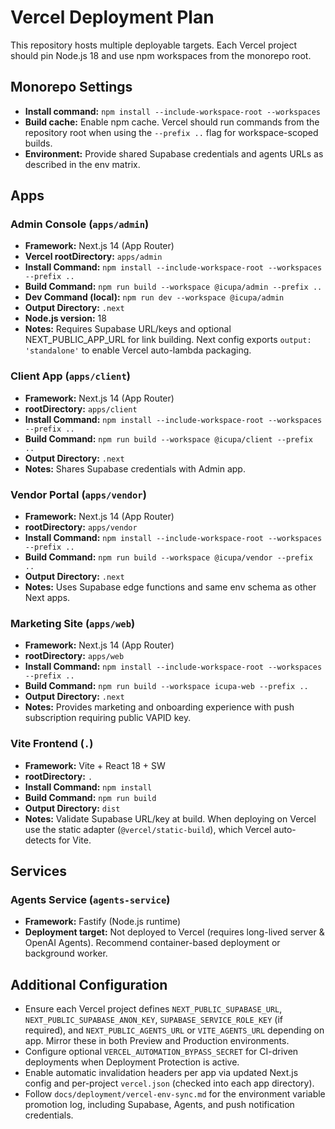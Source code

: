 # Vercel Deployment Plan

This repository hosts multiple deployable targets. Each Vercel project should pin Node.js 18 and use npm workspaces from the monorepo root.

## Monorepo Settings
- **Install command:** `npm install --include-workspace-root --workspaces`
- **Build cache:** Enable npm cache. Vercel should run commands from the repository root when using the `--prefix ..` flag for workspace-scoped builds.
- **Environment:** Provide shared Supabase credentials and agents URLs as described in the env matrix.

## Apps

### Admin Console (`apps/admin`)
- **Framework:** Next.js 14 (App Router)
- **Vercel rootDirectory:** `apps/admin`
- **Install Command:** `npm install --include-workspace-root --workspaces --prefix ..`
- **Build Command:** `npm run build --workspace @icupa/admin --prefix ..`
- **Dev Command (local):** `npm run dev --workspace @icupa/admin`
- **Output Directory:** `.next`
- **Node.js version:** 18
- **Notes:** Requires Supabase URL/keys and optional NEXT_PUBLIC_APP_URL for link building. Next config exports `output: 'standalone'` to enable Vercel auto-lambda packaging.

### Client App (`apps/client`)
- **Framework:** Next.js 14 (App Router)
- **rootDirectory:** `apps/client`
- **Install Command:** `npm install --include-workspace-root --workspaces --prefix ..`
- **Build Command:** `npm run build --workspace @icupa/client --prefix ..`
- **Output Directory:** `.next`
- **Notes:** Shares Supabase credentials with Admin app.

### Vendor Portal (`apps/vendor`)
- **Framework:** Next.js 14 (App Router)
- **rootDirectory:** `apps/vendor`
- **Install Command:** `npm install --include-workspace-root --workspaces --prefix ..`
- **Build Command:** `npm run build --workspace @icupa/vendor --prefix ..`
- **Output Directory:** `.next`
- **Notes:** Uses Supabase edge functions and same env schema as other Next apps.

### Marketing Site (`apps/web`)
- **Framework:** Next.js 14 (App Router)
- **rootDirectory:** `apps/web`
- **Install Command:** `npm install --include-workspace-root --workspaces --prefix ..`
- **Build Command:** `npm run build --workspace icupa-web --prefix ..`
- **Output Directory:** `.next`
- **Notes:** Provides marketing and onboarding experience with push subscription requiring public VAPID key.

### Vite Frontend (`.`)
- **Framework:** Vite + React 18 + SW
- **rootDirectory:** `.`
- **Install Command:** `npm install`
- **Build Command:** `npm run build`
- **Output Directory:** `dist`
- **Notes:** Validate Supabase URL/key at build. When deploying on Vercel use the static adapter (`@vercel/static-build`), which Vercel auto-detects for Vite.

## Services

### Agents Service (`agents-service`)
- **Framework:** Fastify (Node.js runtime)
- **Deployment target:** Not deployed to Vercel (requires long-lived server & OpenAI Agents). Recommend container-based deployment or background worker.

## Additional Configuration
- Ensure each Vercel project defines `NEXT_PUBLIC_SUPABASE_URL`, `NEXT_PUBLIC_SUPABASE_ANON_KEY`, `SUPABASE_SERVICE_ROLE_KEY` (if required), and `NEXT_PUBLIC_AGENTS_URL` or `VITE_AGENTS_URL` depending on app. Mirror these in both Preview and Production environments.
- Configure optional `VERCEL_AUTOMATION_BYPASS_SECRET` for CI-driven deployments when Deployment Protection is active.
- Enable automatic invalidation headers per app via updated Next.js config and per-project `vercel.json` (checked into each app directory).
- Follow `docs/deployment/vercel-env-sync.md` for the environment variable promotion log, including Supabase, Agents, and push notification credentials.
